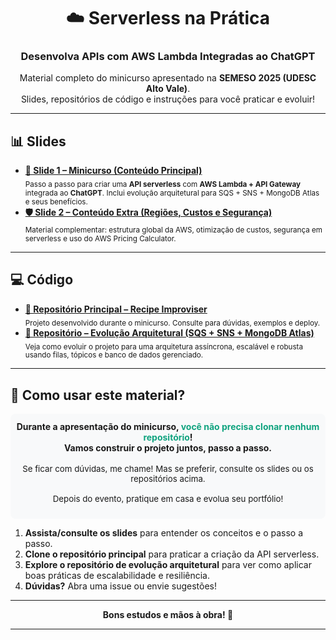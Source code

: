 <div align="center">
   <h1>☁️ <strong>Serverless na Prática</strong></h1>
   <h3>Desenvolva APIs com AWS Lambda Integradas ao ChatGPT</h3>
   <p>Material completo do minicurso apresentado na <b>SEMESO 2025 (UDESC Alto Vale)</b>.<br>
   Slides, repositórios de código e instruções para você praticar e evoluir!</p>
</div>

<hr/>

## 📊 Slides

<ul>
   <li>
      <a href="https://docs.google.com/presentation/d/1CkbXw6xg0CQL283FNLRTZG-b__rsMH5sALx59CrPThc/edit?usp=sharing"><b>🎯 Slide 1 – Minicurso (Conteúdo Principal)</b></a><br>
      <sub>Passo a passo para criar uma <b>API serverless</b> com <b>AWS Lambda + API Gateway</b> integrada ao <b>ChatGPT</b>. Inclui evolução arquitetural para SQS + SNS + MongoDB Atlas e seus benefícios.</sub>
   </li>
   <li>
      <a href="https://docs.google.com/presentation/d/1kF4F08zpK3wx3u8blEIM0w9ZeQIYMXx0ZaDDxWyMZZ0/edit?usp=sharing"><b>🛡️ Slide 2 – Conteúdo Extra (Regiões, Custos e Segurança)</b></a><br>
      <sub>Material complementar: estrutura global da AWS, otimização de custos, segurança em serverless e uso do AWS Pricing Calculator.</sub>
   </li>
</ul>

<hr/>

## 💻 Código

<ul>
   <li>
      <a href="https://github.com/nathalia-acordi/recipe-improviser"><b>🔗 Repositório Principal – Recipe Improviser</b></a><br>
      <sub>Projeto desenvolvido durante o minicurso. Consulte para dúvidas, exemplos e deploy.</sub>
   </li>
   <li>
      <a href="https://github.com/nathalia-acordi/recipe-improviser-pipeline"><b>🔗 Repositório – Evolução Arquitetural (SQS + SNS + MongoDB Atlas)</b></a><br>
      <sub>Veja como evoluir o projeto para uma arquitetura assíncrona, escalável e robusta usando filas, tópicos e banco de dados gerenciado.</sub>
   </li>
</ul>

<hr/>

## 📝 Como usar este material?

<div align="center" style="background:#f8f9fa;padding:12px 0 8px 0;border-radius:8px;">
<b>Durante a apresentação do minicurso, <span style="color:#10a37f">você não precisa clonar nenhum repositório</span>!<br>
Vamos construir o projeto juntos, passo a passo.</b>
<br><br>
<span style="font-size:0.95em;">Se ficar com dúvidas, me chame! Mas se preferir, consulte os slides ou os repositórios acima.<br><br>
Depois do evento, pratique em casa e evolua seu portfólio! <br><br>
</span>
</div>

<ol>
   <li><b>Assista/consulte os slides</b> para entender os conceitos e o passo a passo.</li>
   <li><b>Clone o repositório principal</b> para praticar a criação da API serverless.</li>
   <li><b>Explore o repositório de evolução arquitetural</b> para ver como aplicar boas práticas de escalabilidade e resiliência.</li>
   <li><b>Dúvidas?</b> Abra uma issue ou envie sugestões!</li>
</ol>

<hr/>

<div align="center">
   <b>Bons estudos e mãos à obra! 🚀</b>
</div>

<hr/>
